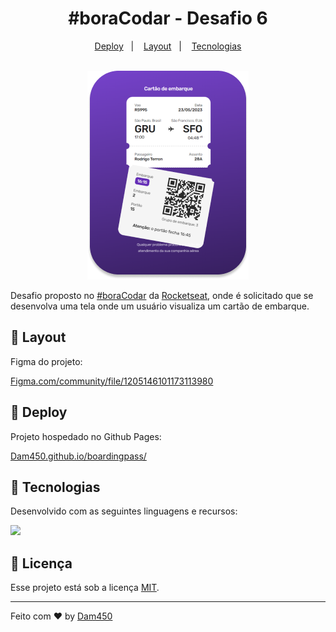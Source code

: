<h1 align="center">#boraCodar - Desafio 6</h1>

<p align="center">
  <a href="#-deploy">Deploy</a>&nbsp;&nbsp;&nbsp;|&nbsp;&nbsp;&nbsp;
  <a href="#-layout">Layout</a>&nbsp;&nbsp;&nbsp;|&nbsp;&nbsp;&nbsp;
  <a href="#-tecnologias">Tecnologias</a>
</p>

<p align="center"><br/>
  <a href="https://dam450.github.io/boardingpass/">
    <img src="./.github/preview.png" />
  </a>
</p>

Desafio proposto no [#boraCodar](https://boracodar.dev/) da [Rocketseat](https://www.rocketseat.com.br/), onde é solicitado que se desenvolva uma tela onde um usuário visualiza um cartão de embarque. 

## 🎨 Layout

Figma do projeto:

[Figma.com/community/file/1205146101173113980](https://www.figma.com/community/file/1205146101173113980)

## 🚀 Deploy

Projeto hospedado no Github Pages:

[Dam450.github.io/boardingpass/](https://dam450.github.io/boardingpass/)

## 🦾 Tecnologias

Desenvolvido com as seguintes linguagens e recursos:

<p align="left">
  <a href="#-tecnologias">
    <img src="https://skillicons.dev/icons?i=html,css&theme=dark" />
  </a>
</p>

## :memo: Licença

Esse projeto está sob a licença [MIT](./license.md).

---

Feito com ♥ by [Dam450](https://github.com/dam450/)
